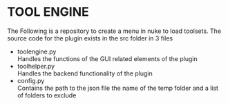<h1>TOOL ENGINE</h1>
The Following is a repository to create a menu in nuke to load toolsets. The source code for the plugin exists in the src folder in 3 files
<ul>
  <li>toolengine.py</li>
    Handles the functions of the GUI related elements of the plugin 
  <li>toolhelper.py</li>
    Handles the backend functionality of the plugin 
  <li>config.py</li>
    Contains the path to the json file the name of the temp folder and a list of folders to exclude 
 </ul>
 
 
